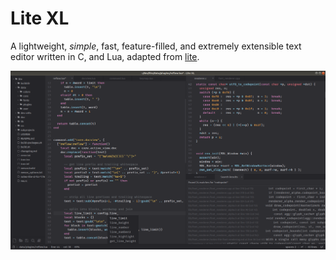 # Lite XL

A lightweight, *simple*, fast, feature-filled, and extremely extensible text editor written in C, and Lua, adapted from [lite](https://github.com/rxi/lite/).

[![Lite XL Editor](/assets/img/editor.png)](/assets/img/editor.png)
